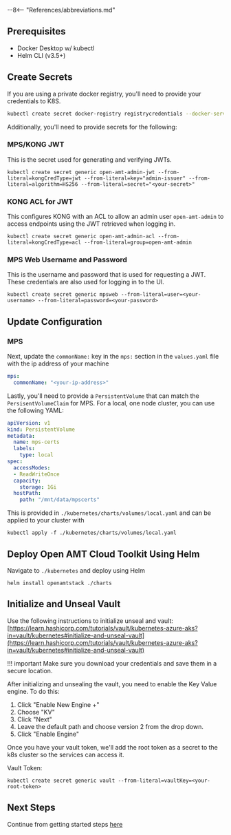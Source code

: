--8<-- "References/abbreviations.md"

## Prerequisites

- Docker Desktop w/ kubectl
- Helm CLI (v3.5+)     


## Create Secrets 

If you are using a private docker registry, you'll need to provide your credentials to K8S. 
``` bash
kubectl create secret docker-registry registrycredentials --docker-server=<your-registry-server> --docker-username=<your-username> --docker-password=<your-password>
```

Additionally, you'll need to provide secrets for the following:

### MPS/KONG JWT

This is the secret used for generating and verifying JWTs.
```
kubectl create secret generic open-amt-admin-jwt --from-literal=kongCredType=jwt --from-literal=key="admin-issuer" --from-literal=algorithm=HS256 --from-literal=secret="<your-secret>"
```
### KONG ACL for JWT

This configures KONG with an ACL to allow an admin user `open-amt-admin` to access endpoints using the JWT retrieved when logging in.
```
kubectl create secret generic open-amt-admin-acl --from-literal=kongCredType=acl --from-literal=group=open-amt-admin
```

### MPS Web Username and Password
This is the username and password that is used for requesting a JWT. These credentials are also used for logging in to the UI.
```
kubectl create secret generic mpsweb --from-literal=user=<your-username> --from-literal=password=<your-password>
```


## Update Configuration

### MPS

Next, update the `commonName:` key in the `mps:` section in the `values.yaml` file with the ip address of your machine

``` yaml
mps:
  commonName: "<your-ip-address>"
```

Lastly, you'll need to provide a `PersistentVolume` that can match the `PersisentVolumeClaim` for MPS. For a local, one node cluster, you can use the following YAML: 

``` yaml
apiVersion: v1
kind: PersistentVolume
metadata:
  name: mps-certs
  labels:
    type: local
spec:
  accessModes:
  - ReadWriteOnce
  capacity:
    storage: 1Gi
  hostPath:
    path: "/mnt/data/mpscerts"
```

This is provided in `./kubernetes/charts/volumes/local.yaml` and can be applied to your cluster with
```
kubectl apply -f ./kubernetes/charts/volumes/local.yaml
```
## Deploy Open AMT Cloud Toolkit Using Helm

Navigate to `./kubernetes` and deploy using Helm 
```
helm install openamtstack ./charts
```

## Initialize and Unseal Vault

Use the following instructions to initialize unseal and vault:  [https://learn.hashicorp.com/tutorials/vault/kubernetes-azure-aks?in=vault/kubernetes#initialize-and-unseal-vault](https://learn.hashicorp.com/tutorials/vault/kubernetes-azure-aks?in=vault/kubernetes#initialize-and-unseal-vault)

!!! important 
    Make sure you download your credentials and save them in a secure location.

After initializing and unsealing the vault, you need to enable the Key Value engine.
To do this:
  1. Click "Enable New Engine +"
  2. Choose "KV"
  3. Click "Next"
  4. Leave the default path and choose version 2 from the drop down. 
  5. Click "Enable Engine"
  
Once you have your vault token, we'll add the root token as a secret to the k8s cluster so the services can access it.

Vault Token:
```
kubectl create secret generic vault --from-literal=vaultKey=<your-root-token>
```

## Next Steps

Continue from getting started steps [here](https://open-amt-cloud-toolkit.github.io/docs/1.3/General/loginToRPS/)

